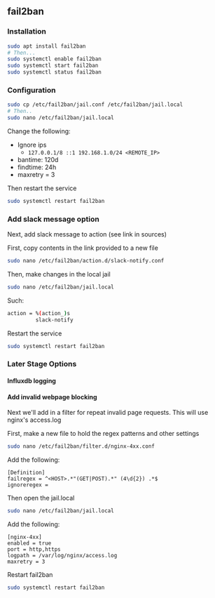 ## fail2ban
### Installation
```bash
sudo apt install fail2ban
# Then...
sudo systemctl enable fail2ban
sudo systemctl start fail2ban
sudo systemctl status fail2ban
```

### Configuration
```bash
sudo cp /etc/fail2ban/jail.conf /etc/fail2ban/jail.local
# Then..
sudo nano /etc/fail2ban/jail.local
```
Change the following:
 - Ignore ips
   - `127.0.0.1/8 ::1 192.168.1.0/24 <REMOTE_IP>`
 - bantime: 120d
 - findtime: 24h
 - maxretry = 3

Then restart the service
```bash
sudo systemctl restart fail2ban
```

### Add slack message option
Next, add slack message to action (see link in sources)

First, copy contents in the link provided to a new file
```bash
sudo nano /etc/fail2ban/action.d/slack-notify.conf
```
Then, make changes in the local jail
```bash
sudo nano /etc/fail2ban/jail.local
```
Such:
```bash
action = %(action_)s
         slack-notify
```

Restart the service
```bash
sudo systemctl restart fail2ban
```

### Later Stage Options
#### Influxdb logging

#### Add invalid webpage blocking
Next we'll add in a filter for repeat invalid page requests. This will use nginx's access.log

First, make a new file to hold the regex patterns and other settings
```bash
sudo nano /etc/fail2ban/filter.d/nginx-4xx.conf
```
Add the following:
```unit file (systemd)
[Definition]
failregex = ^<HOST>.*"(GET|POST).*" (4\d{2}) .*$
ignoreregex =
```
Then open the jail.local
```bash
sudo nano /etc/fail2ban/jail.local
```
Add the following:
```unit file (systemd)
[nginx-4xx]
enabled = true
port = http,https
logpath = /var/log/nginx/access.log
maxretry = 3
```
Restart fail2ban
```bash
sudo systemctl restart fail2ban
```
